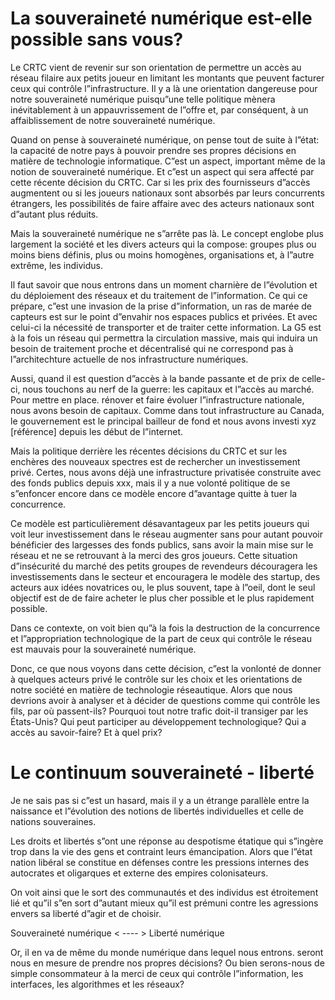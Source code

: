 # La souveraineté numérique est-elle possible sans vous?

Le CRTC vient de revenir sur son orientation de permettre un accès au réseau filaire aux petits joueur en limitant les montants que peuvent facturer ceux qui contrôle l”infrastructure. Il y a là une orientation dangereuse pour notre souveraineté numérique puisqu”une telle politique mènera inévitablement à un appauvrissement de l”offre et, par conséquent, à un affaiblissement de notre souveraineté numérique.

Quand on pense à souveraineté numérique, on pense tout de suite à l”état: la capacité de notre pays à pouvoir prendre ses propres décisions en matière de technologie informatique. C”est un aspect, important même de la notion de souveraineté numérique. Et c”est un aspect qui sera affecté par cette récente décision du CRTC. Car si les prix des fournisseurs d”accès augmentent ou si les joueurs nationaux sont absorbés par leurs concurrents étrangers, les possibilités de faire affaire avec des acteurs nationaux sont d”autant plus réduits. 

Mais la souveraineté numérique ne s”arrête pas là. Le concept englobe plus largement la société et les divers acteurs qui la compose: groupes plus ou moins biens définis, plus ou moins homogènes, organisations et, à l”autre extrême, les individus. 

Il faut savoir que nous entrons dans un moment charnière de l”évolution et du déploiement des réseaux et du traitement de l”information. Ce qui ce prépare, c”est une invasion de la prise d”information, un ras de marée de capteurs est sur le point d”envahir nos espaces publics et privées. Et avec celui-ci la nécessité de transporter et de traiter cette information. La G5 est à la fois un réseau qui permettra la circulation massive, mais qui induira un besoin de traitement proche et décentralisé qui ne correspond pas à l”architechture actuelle de nos infrastructure numériques.

Aussi,  quand il est question d”accès à la bande passante et de prix de celle-ci, nous touchons au nerf de la guerre: les capitaux et l”accès au marché. Pour mettre en place. rénover et faire évoluer l”infrastructure nationale, nous avons besoin de capitaux. Comme dans tout infrastructure au Canada, le gouvernement est le principal bailleur de fond et nous avons investi xyz [référence] depuis les début de l”internet. 

Mais la politique derrière les récentes décisions du CRTC et sur les enchères des nouveaux spectres est de rechercher un investissement privé. Certes, nous avons déjà une infrastructure privatisée construite avec des fonds publics depuis xxx, mais il y a nue volonté politique de se s”enfoncer encore dans ce modèle encore d”avantage quitte à tuer la concurrence.

Ce modèle est particulièrement désavantageux par les petits joueurs qui voit leur investissement dans le réseau augmenter sans pour autant pouvoir bénéficier des largesses des fonds publics, sans avoir la main mise sur le réseau et ne se retrouvant à la merci des gros joueurs. Cette situation d”insécurité du marché des petits groupes de revendeurs découragera les investissements dans le secteur et encouragera le modèle des startup, des acteurs aux idées novatrices ou, le plus souvent, tape à l”oeil, dont le seul objectif est de de faire acheter le plus cher possible et le plus rapidement possible.

Dans ce contexte, on voit bien qu”à la fois la destruction de la concurrence et l”appropriation technologique de la part de ceux qui contrôle le réseau est mauvais pour la souveraineté numérique.

Donc, ce que nous voyons dans cette décision, c”est la vonlonté de donner à quelques acteurs privé le contrôle sur les choix et les orientations de notre société en matière de technologie réseautique. Alors que nous devrions avoir à analyser et à décider de questions comme qui contrôle les fils, par où passent-ils? Pourquoi tout notre trafic doit-il transiger par les États-Unis? Qui peut participer au développement technologique? Qui a accès au savoir-faire? Et à quel prix?


# Le continuum souveraineté - liberté

Je ne sais pas si c”est un hasard, mais il y a un étrange parallèle entre la naissance et l”évolution des notions de libertés individuelles et celle de nations souveraines.

Les droits et libertés s”ont une réponse au despotisme étatique qui s”ingère trop dans la vie des gens et contraint leurs émancipation. Alors que l”état nation libéral se constitue en défenses contre les pressions internes des autocrates et oligarques et externe des empires colonisateurs. 

On voit ainsi que le sort des communautés et des individus est étroitement lié et qu”il s”en sort d”autant mieux qu”il est prémuni contre les agressions envers sa liberté d”agir et de choisir.

Souveraineté numérique <  ---- > Liberté numérique

Or, il en va de même du monde numérique dans lequel nous entrons. seront nous en mesure de prendre nos propres décisions? Ou bien serons-nous de simple consommateur à la merci de ceux qui contrôle l”information, les interfaces, les algorithmes et les réseaux? 


